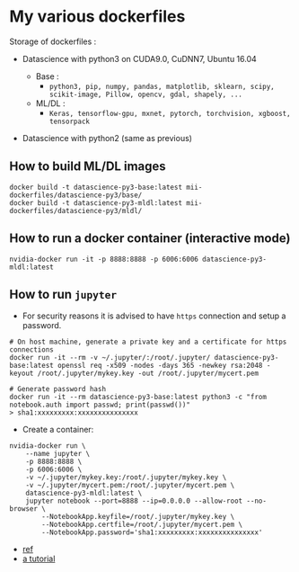# My various dockerfiles

Storage of dockerfiles :

- Datascience with python3 on CUDA9.0, CuDNN7, Ubuntu 16.04  
  - Base :
    - `python3, pip, numpy, pandas, matplotlib, sklearn, scipy, scikit-image, Pillow, opencv, gdal, shapely, ...`
  - ML/DL :
    - `Keras, tensorflow-gpu, mxnet, pytorch, torchvision, xgboost, tensorpack`

- Datascience with python2 (same as previous)

## How to build ML/DL images

```
docker build -t datascience-py3-base:latest mii-dockerfiles/datascience-py3/base/
docker build -t datascience-py3-mldl:latest mii-dockerfiles/datascience-py3/mldl/
```

## How to run a docker container (interactive mode)

```
nvidia-docker run -it -p 8888:8888 -p 6006:6006 datascience-py3-mldl:latest
```

## How to run `jupyter`

- For security reasons it is advised to have `https` connection and setup a password.
```
# On host machine, generate a private key and a certificate for https connections
docker run -it --rm -v ~/.jupyter/:/root/.jupyter/ datascience-py3-base:latest openssl req -x509 -nodes -days 365 -newkey rsa:2048 -keyout /root/.jupyter/mykey.key -out /root/.jupyter/mycert.pem

# Generate password hash
docker run -it --rm datascience-py3-base:latest python3 -c "from notebook.auth import passwd; print(passwd())"
> sha1:xxxxxxxxx:xxxxxxxxxxxxxxx
```
- Create a container:

```
nvidia-docker run \
    --name jupyter \
    -p 8888:8888 \
    -p 6006:6006 \
    -v ~/.jupyter/mykey.key:/root/.jupyter/mykey.key \
    -v ~/.jupyter/mycert.pem:/root/.jupyter/mycert.pem \
    datascience-py3-mldl:latest \
    jupyter notebook --port=8888 --ip=0.0.0.0 --allow-root --no-browser \
        --NotebookApp.keyfile=/root/.jupyter/mykey.key \
        --NotebookApp.certfile=/root/.jupyter/mycert.pem \
        --NotebookApp.password='sha1:xxxxxxxxx:xxxxxxxxxxxxxxx'
```

- [ref](https://github.com/jupyter/docker-stacks/tree/master/datascience-notebook)
- [a tutorial](http://tuatini.me/part-2-how-to-setup-your-own-environment-for-deep-learning-for-remote/)

